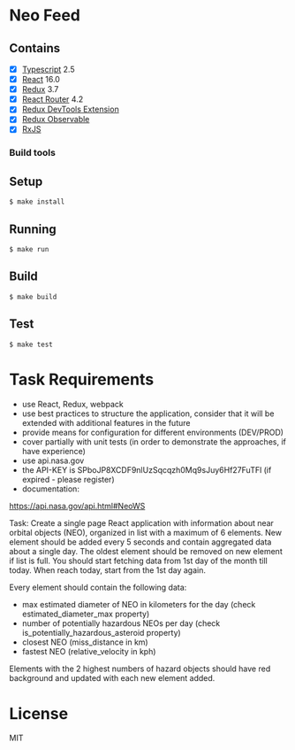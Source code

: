 # Neo Feed

## Contains

- [x] [Typescript](https://www.typescriptlang.org/) 2.5
- [x] [React](https://facebook.github.io/react/) 16.0
- [x] [Redux](https://github.com/reactjs/redux) 3.7
- [x] [React Router](https://github.com/ReactTraining/react-router) 4.2
- [x] [Redux DevTools Extension](https://github.com/zalmoxisus/redux-devtools-extension)
- [x] [Redux Observable](https://github.com/redux-observable/redux-observable)
- [x] [RxJS](http://reactivex.io/rxjs/)

### Build tools

## Setup

```
$ make install
```

## Running

```
$ make run
```

## Build

```
$ make build
```

## Test

```
$ make test
```

# Task Requirements

-	use React, Redux, webpack
- 	use best practices to structure the application, consider that it will be extended with additional features in the future
-	provide means for configuration for different environments (DEV/PROD)
-	cover partially with unit tests (in order to demonstrate the approaches, if have experience)
-	use api.nasa.gov
-	the API-KEY is SPboJP8XCDF9nlUzSqcqzh0Mq9sJuy6Hf27FuTFl (if expired - please register)
-	documentation: 

https://api.nasa.gov/api.html#NeoWS


Task:
Create a single page React application with information about near orbital objects (NEO), organized in list with a maximum of 6 elements. New element should be added every 5 seconds and contain aggregated data about a single day. The oldest element should be removed on new element if list is full. You should start fetching data from 1st day of the month till today. When reach today, start from the 1st day again.

Every element should contain the following data:
-	max estimated diameter of NEO in kilometers for the day (check estimated_diameter_max property)
-	number of potentially hazardous NEOs per day (check is_potentially_hazardous_asteroid property)
-	closest NEO (miss_distance in km)
-	fastest NEO (relative_velocity in kph)

Elements with the 2 highest numbers of hazard objects should have red background and updated with each new element added.




# License

MIT
